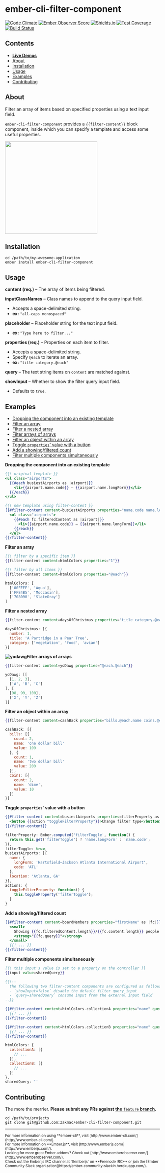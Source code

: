 # ember-cli-filter-component
[![Code Climate](https://codeclimate.com/github/zakmac/ember-cli-filter-component/badges/gpa.svg)](https://codeclimate.com/github/zakmac/ember-cli-filter-component)
[![Ember Observer Score](http://emberobserver.com/badges/ember-cli-filter-component.svg)](http://emberobserver.com/addons/ember-cli-filter-component)
[![Shields.io](https://img.shields.io/badge/tests-54%2F54-brightgreen.svg)](http://shields.io)
[![Test Coverage](https://codeclimate.com/github/zakmac/ember-cli-filter-component/badges/coverage.svg)](https://codeclimate.com/github/zakmac/ember-cli-filter-component/coverage)
[![Build Status](https://travis-ci.org/zakmac/ember-cli-filter-component.svg?branch=feature)](https://travis-ci.org/zakmac/ember-cli-filter-component)

## Contents
- [**Live Demos**](http://www.zakmac.com/ember-demos/filter-content-component)
- <a href="#user-content-about">About</a>
- <a href="#user-content-installation">Installation</a>
- <a href="#user-content-usage">Usage</a>
- <a href="#user-content-examples">Examples</a>
- <a href="#user-content-contributing">Contributing</a>

## About

Filter an array of items based on specified properties using a text input field.

`ember-cli-filter-component` provides a `{{filter-content}}` block component, inside which you can specify a template and access some useful properties.

<img src="http://i.imgur.com/MiSiG2G.gif" width="300">

## Installation

```shell
cd /path/to/my-awesome-application
ember install ember-cli-filter-component
```

## Usage

**content (req.)** – The array of items being filtered.

**inputClassNames** – Class names to append to the query input field.
- Accepts a space-delimited string.
- **ex:** `"all-caps monospaced"`

**placeholder** – Placeholder string for the text input field.
- **ex:** `"Type here to filter..."`

**properties (req.)** – Properties on each item to filter.
- Accepts a space-delimited string.
- Specify `@each` to iterate an array.
- **ex:** `"title category.@each"`

**query** – The text string items on `content` are matched against.

**showInput** – Whether to show the filter query input field.
- Defaults to `true`.

## Examples

* <a href="#user-content-ex1">Dropping the component into an existing template</a>
* <a href="#user-content-ex2">Filter an array</a>
* <a href="#user-content-ex3">Filter a nested array</a>
* <a href="#user-content-ex4">Filter arrays of arrays</a>
* <a href="#user-content-ex5">Filter an object within an array</a>
* <a href="#user-content-ex6">Toggle `properties`' value with a button</a>
* <a href="#user-content-ex7">Add a showing/filtered count</a>
* <a href="#user-content-ex8">Filter multiple components simultaneously</a>

<a name="ex1"></a>**Dropping the component into an existing template**
```handlebars
{{! original template }}
<ul class="airports">
  {{#each busiestAirports as |airport|}}
    <li>{{airport.name.code}} – {{airport.name.longForm}}</li>
  {{/each}}
</ul>
```

```handlebars
{{! new template using filter-content }}
{{#filter-content content=busiestAirports properties="name.code name.longForm" as |fc|}}
  <ul class="airports">
    {{#each fc.filteredContent as |airport|}}
      <li>{{airport.name.code}} – {{airport.name.longForm}}</li>
    {{/each}}
  </ul>
{{/filter-content}}
```

<a name="ex2"></a>**Filter an array**
```handlebars
{{! filter by a specific item }}
{{filter-content content=htmlColors properties="1"}}
```
```handlebars
{{! filter by all items }}
{{filter-content content=htmlColors properties="@each"}}
```
```javascript
htmlColors: [
  ['00FFFF', 'Aqua'],
  ['FFE4B5', 'Moccasin'],
  ['708090', 'SlateGray']
]
```

<a name="ex3"></a>**Filter a nested array**
```handlebars
{{filter-content content=daysOfChristmas properties="title category.@each"}}
```
```javascript
daysOfChristmas: [{
  number: 1,
  title: 'A Partridge in a Pear Tree',
  category: ['vegetation', 'food', 'avian']
}]
```

<a name="ex4"></a>**![yodawg](http://i.imgur.com/wkB6nwQ.png)Filter arrays of arrays**
```handlebars
{{filter-content content=yoDawg properties="@each.@each"}}
```
```javascript
yoDawg: [[
  [1, 2, 3],
  ['A', 'B', 'C']
], [
  [98, 99, 100],
  ['X', 'Y', 'Z']
]]
```

<a name="ex5"></a>**Filter an object within an array**
```handlebars
{{filter-content content=cashBack properties="bills.@each.name coins.@each.name"}}
```
```javascript
cashBack: [{
  bills: [{
    count: 2,
    name: 'one dollar bill'
    value: 100
  }, {
    count: 1,
    name: 'two dollar bill'
    value: 200
  }],
  coins: [{
    count: 2,
    name: 'dime',
    value: 10
  }]
}]
```

<a name="ex6"></a>**Toggle `properties`' value with a button**
```handlebars
{{#filter-content content=busiestAirports properties=filterProperty as |fc|}}
  <button {{action "toggleFilterProperty"}}>Change filter type</button>
{{/filter-content}}
```
```javascript
filterProperty: Ember.computed('filterToggle', function() {
  return this.get('filterToggle') ? 'name.longForm' : 'name.code';
}),
filterToggle: true,
busiestAirports: [{
  name: {
    longForm: 'Hartsfield–Jackson Atlanta International Airport',
    code: 'ATL'
  },
  location: 'Atlanta, GA'
}],
actions: {
  toggleFilterProperty: function() {
    this.toggleProperty('filterToggle');
  }
}
```

<a name="ex7"></a>**Add a showing/filtered count**
```handlebars
{{#filter-content content=boardMembers properties="firstName" as |fc|}}
  <small>
    Showing {{fc.filteredContent.length}}/{{fc.content.length}} people matching:
    <strong>"{{fc.query}}"</strong>
  </small>
  {{! ... }}
{{/filter-content}}
```

<a name="ex8"></a>**Filter multiple components simultaneously**
```handlebars
{{! this input's value is set to a property on the controller }}
{{input value=sharedQuery}}

{{!--
  the following two filter-content components are configured as follows:
  - `showInput=false` disable the default filter query input
  - `query=sharedQuery` consume input from the external input field
--}}

{{#filter-content content=htmlColors.collectionA properties="name" query=sharedQuery showInput=false as |fc|}}
  {{! ... }}
{{/filter-content}}

{{#filter-content content=htmlColors.collectionB properties="name" query=sharedQuery showInput=false as |fc|}}
  {{! ... }}
{{/filter-content}}
```
```javascript
htmlColors: {
  collectionA: [{
    // ...
  }],
  collectionB: [{
    // ...
  }]
},
sharedQuery: ''
```

## Contributing

The more the merrier. **Please submit any PRs against** [__the__ `feature` __branch__](https://github.com/zakmac/ember-cli-filter-component/tree/feature)**.**

```shell
cd /path/to/projects
git clone git@github.com:zakmac/ember-cli-filter-component.git
```

--- 
<small>
For more information on using **ember-cli**, visit [http://www.ember-cli.com/](http://www.ember-cli.com/).<br>
For more information on **Ember.js**, visit [http://www.emberjs.com/](http://www.emberjs.com/).<br>
Looking for more great Ember addons? Check out [http://www.emberobserver.com/](http://www.emberobserver.com/).<br>
Check out the Ember.js IRC channel at `#emberjs` on **Freenode IRC** or join the [Ember Community Slack organization](https://ember-community-slackin.herokuapp.com/).
</small>
